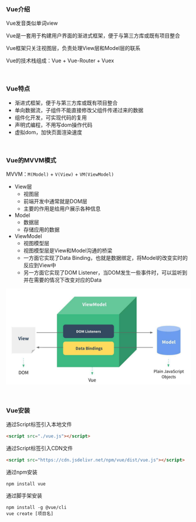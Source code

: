 ### Vue介绍

Vue发音类似单词view

Vue是一套用于构建用户界面的渐进式框架，便于与第三方库或既有项目整合

Vue框架只关注视图层，负责处理View层和Model层的联系

Vue的技术栈组成：Vue + Vue-Router + Vuex

<br/>

### Vue特点

* 渐进式框架，便于与第三方库或既有项目整合
* 单向数据流，子组件不能直接修改父组件传递过来的数据
* 组件化开发，可实现代码的复用
* 声明式编程，不用写dom操作代码
* 虚拟dom，加快页面渲染速度

<br/>

### Vue的MVVM模式

MVVM：`M(Model)` + `V(View)` + `VM(ViewModel)`

* View层
  * 视图层
  * 前端开发中通常就是DOM层
  * 主要的作用是给用户展示各种信息
* Model
  * 数据层
  * 存储应用的数据
* ViewModel
  * 视图模型层
  * 视图模型层是View和Model沟通的桥梁
  * 一方面它实现了Data Binding，也就是数据绑定，将Model的改变实时的反应到View中
  * 另一方面它实现了DOM Listener，当DOM发生一些事件时，可以监听到并在需要的情况下改变对应的Data

![MVVM](./image/mvvm.png)

<br/>

### Vue安装

通过Script标签引入本地文件

```html
<script src="./vue.js"></script>
```

通过Script标签引入CDN文件

```html
<script src="https://cdn.jsdelivr.net/npm/vue/dist/vue.js"></script>
```

通过npm安装

```shell
npm install vue
```

通过脚手架安装

```shell
npm install -g @vue/cli
vue create [项目名]
```


